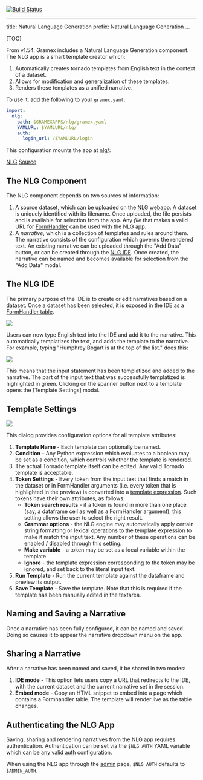 [![Build Status](https://travis-ci.org/gramener/gramex-nlg.svg?branch=dev)](https://travis-ci.org/gramener/gramex-nlg)

---
title: Natural Language Generation
prefix: Natural Language Generation
...

[TOC]

From v1.54, Gramex includes a Natural Language Generation component. The NLG app
is a smart template creator which:

1. Automatically creates tornado templates from English text in the context of a dataset.
2. Allows for modification and generalization of these templates.
3. Renders these templates as a unified narrative.

To use it, add the following to your `gramex.yaml`:

```yaml
import:
  nlg:
    path: $GRAMEXAPPS/nlg/gramex.yaml
    YAMLURL: $YAMLURL/nlg/
    auth:
      login_url: /$YAMLURL/login
```

This configuration mounts the app at [nlg/](nlg/):

<div class="example">
  <a class="example-demo" href="nlg/">NLG</a>
  <a class="example-src" href="http://github.com/gramener/gramex/blob/master/gramex/apps/guide/nlg/gramex.yaml">Source</a>
</div>

## The NLG Component

The NLG component depends on two sources of information:

1. A source dataset, which can be uploaded on the [NLG webapp](nlg/).
   A dataset is uniquely identified with its filename. Once
   uploaded, the file persists and is available for selection from the app.
   Any *file* that makes a valid URL for
   [FormHandler](http://learn.gramener.com/guide/formhandler) can be used with
   the NLG app.
2. A _narrative_, which is a collection of templates and rules around them.
   The narrative consists of the configuration which governs the rendered text.
   An existing narrative can be uploaded through the "Add Data" button, or can be
   created through the [NLG IDE](nlg/). Once created, the narrative can be
   named and becomes available for selection from the "Add Data" modal.

## The NLG IDE

The primary purpose of the IDE is to create or edit narratives based on a
dataset. Once a dataset has been selected, it is exposed in the IDE as a
[FormHandler table](https://learn.gramener.com/guide/formhandler/#formhandler-tables).

![](images/nlg-ide-input.png)

Users can now type English text into the IDE and add it to the narrative. This
automatically templatizes the text, and adds the template to the narrative. For
example, typing "Humphrey Bogart is at the top of the list." does this:

![](images/nlg-ide-toplist.png)

This means that the input statement has been templatized and added
to the narrative. The part of the input text that was successfully templatized
is highlighted in green. Clicking on the spanner button next to a template opens
the [Template Settings] modal.


## Template Settings
![](images/nlg-template-settings.png)

This dialog provides configuration options for all template attributes:

1. **Template Name** - Each template can optionally be named.
2. **Condition** - Any Python expression which evaluates to a boolean may be set as
   a condition, which controls whether the template is rendered.
3. The actual Tornado template itself can be edited. Any valid Tornado template
   is acceptable.
4. **Token Settings** - Every token from the input text that finds a match in
   the dataset or in FormHandler arguments (i.e. every token that is highlighted
   in the preview) is converted into a
   [template expression](https://www.tornadoweb.org/en/stable/template.html#syntax-reference).
   Such tokens have their own attributes, as follows:
    - **Token search results** - if a token is found in more than one place (say, a
      dataframe cell as well as a FormHandler argument), this setting allows the
      user to select the right result.
    - **Grammar options** - the NLG engine may automatically apply certain
      string formatting or lexical operations to the template expression to make
      it match the input text. Any number of these operations can be enabled /
      disabled through this setting.
    - **Make variable** - a token may be set as a local variable within the
      template.
    - **Ignore** - the template expression corresponding to the token may be
      ignored, and set back to the literal input text.
5. **Run Template** - Run the current template against the dataframe and preview
   its output.
6. **Save Template** - Save the template. Note that this is required if the
   template has been manually edited in the textarea.


## Naming and Saving a Narrative

Once a narrative has been fully configured, it can be named and saved. Doing so
causes it to appear the narrative dropdown menu on the app.


## Sharing a Narrative

After a narrative has been named and saved, it be shared in two modes:

1. **IDE mode** - This option lets users copy a URL that redirects to the
   IDE, with the current dataset and the current narrative set in the session.
2. **Embed mode** - Copy an HTML snippet to embed into a page which contains a
   Formhandler table. The template will render live as the table changes.


## Authenticating the NLG App

Saving, sharing and rendering narratives from the NLG app requires authentication.
Authentication can be set via the `$NLG_AUTH` YAML variable which can be any valid
[auth](../auth/#authorization) configuration.

When using the NLG app through the [admin](../admin) page, `$NLG_AUTH` defaults to `$ADMIN_AUTH`.
